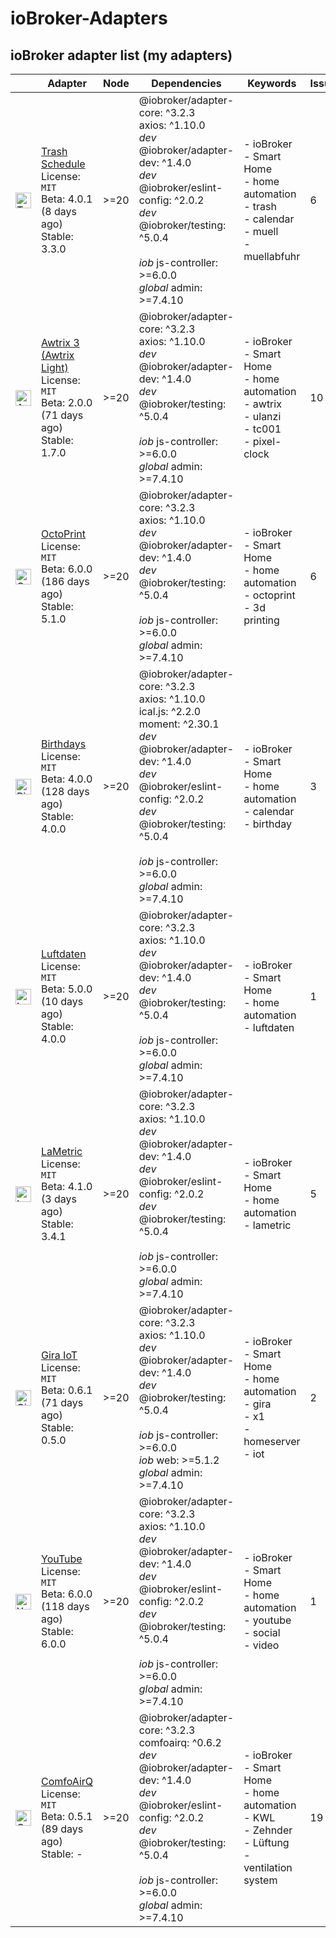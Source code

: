 # ioBroker-Adapters

## ioBroker adapter list (my adapters)

| | Adapter | Node | Dependencies | Keywords | Issues | Files |
|-|---------|------|--------------|----------|--------|-------|
| <img src="https://raw.githubusercontent.com/klein0r/ioBroker.trashschedule/master/admin/trashschedule.png" alt="Trash Schedule" width="25" /> | [Trash Schedule](https://github.com/klein0r/ioBroker.trashschedule)<br/>License: `MIT`<br/>Beta: 4.0.1 (8 days ago)<br/>Stable: 3.3.0 | &gt;&#x3D;20 | @iobroker/adapter-core: ^3.2.3<br/>axios: ^1.10.0<br/>*dev* @iobroker/adapter-dev: ^1.4.0<br/>*dev* @iobroker/eslint-config: ^2.0.2<br/>*dev* @iobroker/testing: ^5.0.4<br/><br/>*iob* js-controller: >=6.0.0<br/>*global* admin: >=7.4.10 | - ioBroker<br/>- Smart Home<br/>- home automation<br/>- trash<br/>- calendar<br/>- muell<br/>- muellabfuhr | 6 | Funding `yes`<br/>Bug-Report `v0.1`<br/>Workflow: `v0.6` |
| <img src="https://raw.githubusercontent.com/klein0r/ioBroker.awtrix-light/master/admin/awtrix-light.png" alt="Awtrix 3 (Awtrix Light)" width="25" /> | [Awtrix 3 (Awtrix Light)](https://github.com/klein0r/ioBroker.awtrix-light)<br/>License: `MIT`<br/>Beta: 2.0.0 (71 days ago)<br/>Stable: 1.7.0 | &gt;&#x3D;20 | @iobroker/adapter-core: ^3.2.3<br/>axios: ^1.10.0<br/>*dev* @iobroker/adapter-dev: ^1.4.0<br/>*dev* @iobroker/testing: ^5.0.4<br/><br/>*iob* js-controller: >=6.0.0<br/>*global* admin: >=7.4.10 | - ioBroker<br/>- Smart Home<br/>- home automation<br/>- awtrix<br/>- ulanzi<br/>- tc001<br/>- pixel-clock | 10 | Funding `yes`<br/>Bug-Report `v0.1`<br/>Workflow: `v0.6` |
| <img src="https://raw.githubusercontent.com/klein0r/ioBroker.octoprint/master/admin/octoprint.png" alt="OctoPrint" width="25" /> | [OctoPrint](https://github.com/klein0r/ioBroker.octoprint)<br/>License: `MIT`<br/>Beta: 6.0.0 (186 days ago)<br/>Stable: 5.1.0 | &gt;&#x3D;20 | @iobroker/adapter-core: ^3.2.3<br/>axios: ^1.10.0<br/>*dev* @iobroker/adapter-dev: ^1.4.0<br/>*dev* @iobroker/testing: ^5.0.4<br/><br/>*iob* js-controller: >=6.0.0<br/>*global* admin: >=7.4.10 | - ioBroker<br/>- Smart Home<br/>- home automation<br/>- octoprint<br/>- 3d printing | 6 | Funding `yes`<br/>Bug-Report `v0.1`<br/>Workflow: `v0.6` |
| <img src="https://raw.githubusercontent.com/klein0r/ioBroker.birthdays/master/admin/birthdays.png" alt="Birthdays" width="25" /> | [Birthdays](https://github.com/klein0r/ioBroker.birthdays)<br/>License: `MIT`<br/>Beta: 4.0.0 (128 days ago)<br/>Stable: 4.0.0 | &gt;&#x3D;20 | @iobroker/adapter-core: ^3.2.3<br/>axios: ^1.10.0<br/>ical.js: ^2.2.0<br/>moment: ^2.30.1<br/>*dev* @iobroker/adapter-dev: ^1.4.0<br/>*dev* @iobroker/eslint-config: ^2.0.2<br/>*dev* @iobroker/testing: ^5.0.4<br/><br/>*iob* js-controller: >=6.0.0<br/>*global* admin: >=7.4.10 | - ioBroker<br/>- Smart Home<br/>- home automation<br/>- calendar<br/>- birthday | 3 | Funding `yes`<br/>Bug-Report `v0.1`<br/>Workflow: `v0.6` |
| <img src="https://raw.githubusercontent.com/klein0r/ioBroker.luftdaten/master/admin/luftdaten.png" alt="Luftdaten" width="25" /> | [Luftdaten](https://github.com/klein0r/ioBroker.luftdaten)<br/>License: `MIT`<br/>Beta: 5.0.0 (10 days ago)<br/>Stable: 4.0.0 | &gt;&#x3D;20 | @iobroker/adapter-core: ^3.2.3<br/>axios: ^1.10.0<br/>*dev* @iobroker/adapter-dev: ^1.4.0<br/>*dev* @iobroker/testing: ^5.0.4<br/><br/>*iob* js-controller: >=6.0.0<br/>*global* admin: >=7.4.10 | - ioBroker<br/>- Smart Home<br/>- home automation<br/>- luftdaten | 1 | Funding `yes`<br/>Bug-Report `v0.1`<br/>Workflow: `v0.6` |
| <img src="https://raw.githubusercontent.com/klein0r/ioBroker.lametric/master/admin/lametric.png" alt="LaMetric" width="25" /> | [LaMetric](https://github.com/klein0r/ioBroker.lametric)<br/>License: `MIT`<br/>Beta: 4.1.0 (3 days ago)<br/>Stable: 3.4.1 | &gt;&#x3D;20 | @iobroker/adapter-core: ^3.2.3<br/>axios: ^1.10.0<br/>*dev* @iobroker/adapter-dev: ^1.4.0<br/>*dev* @iobroker/eslint-config: ^2.0.2<br/>*dev* @iobroker/testing: ^5.0.4<br/><br/>*iob* js-controller: >=6.0.0<br/>*global* admin: >=7.4.10 | - ioBroker<br/>- Smart Home<br/>- home automation<br/>- lametric | 5 | Funding `yes`<br/>Bug-Report `v0.1`<br/>Workflow: `v0.6` |
| <img src="https://raw.githubusercontent.com/klein0r/ioBroker.gira-iot/master/admin/gira-iot.png" alt="Gira IoT" width="25" /> | [Gira IoT](https://github.com/klein0r/ioBroker.gira-iot)<br/>License: `MIT`<br/>Beta: 0.6.1 (71 days ago)<br/>Stable: 0.5.0 | &gt;&#x3D;20 | @iobroker/adapter-core: ^3.2.3<br/>axios: ^1.10.0<br/>*dev* @iobroker/adapter-dev: ^1.4.0<br/>*dev* @iobroker/testing: ^5.0.4<br/><br/>*iob* js-controller: >=6.0.0<br/>*iob* web: >=5.1.2<br/>*global* admin: >=7.4.10 | - ioBroker<br/>- Smart Home<br/>- home automation<br/>- gira<br/>- x1<br/>- homeserver<br/>- iot | 2 | Funding `yes`<br/>Bug-Report `v0.1`<br/>Workflow: `v0.6` |
| <img src="https://raw.githubusercontent.com/klein0r/ioBroker.youtube/master/admin/youtube.png" alt="YouTube" width="25" /> | [YouTube](https://github.com/klein0r/ioBroker.youtube)<br/>License: `MIT`<br/>Beta: 6.0.0 (118 days ago)<br/>Stable: 6.0.0 | &gt;&#x3D;20 | @iobroker/adapter-core: ^3.2.3<br/>axios: ^1.10.0<br/>*dev* @iobroker/adapter-dev: ^1.4.0<br/>*dev* @iobroker/eslint-config: ^2.0.2<br/>*dev* @iobroker/testing: ^5.0.4<br/><br/>*iob* js-controller: >=6.0.0<br/>*global* admin: >=7.4.10 | - ioBroker<br/>- Smart Home<br/>- home automation<br/>- youtube<br/>- social<br/>- video | 1 | Funding `yes`<br/>Bug-Report `v0.1`<br/>Workflow: `v0.6` |
| <img src="https://raw.githubusercontent.com/klein0r/ioBroker.comfoairq/master/admin/comfoairq.png" alt="ComfoAirQ" width="25" /> | [ComfoAirQ](https://github.com/klein0r/ioBroker.comfoairq)<br/>License: `MIT`<br/>Beta: 0.5.1 (89 days ago)<br/>Stable: - | &gt;&#x3D;20 | @iobroker/adapter-core: ^3.2.3<br/>comfoairq: ^0.6.2<br/>*dev* @iobroker/adapter-dev: ^1.4.0<br/>*dev* @iobroker/eslint-config: ^2.0.2<br/>*dev* @iobroker/testing: ^5.0.4<br/><br/>*iob* js-controller: >=6.0.0<br/>*global* admin: >=7.4.10 | - ioBroker<br/>- Smart Home<br/>- home automation<br/>- KWL<br/>- Zehnder<br/>- Lüftung<br/>- ventilation system | 19 | Funding `yes`<br/>Bug-Report `v0.1`<br/>Workflow: `v0.6` |
